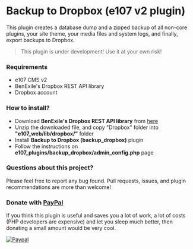 Backup to Dropbox (e107 v2 plugin)
==================================
This plugin creates a database dump and a zipped backup of all non-core plugins, your site theme, your media files and system logs, and finally, export backups to Dropbox.

> This plugin is under development! Use it at your own risk!

### Requirements
- e107 CMS v2
- BenExile's Dropbox REST API library
- Dropbox account

### How to install?
- Download **BenExile's Dropbox REST API library** from [here](https://github.com/BenExile/Dropbox/archive/master.zip)
- Unzip the downloaded file, and copy "Dropbox" folder into **"e107_web/lib/dropbox/"** folder
- Install **Backup to Dropbox (backup_dropbox)** plugin
- Follow the instructions on **e107_plugins/backup_dropbox/admin_config.php** page

### Questions about this project?

Please feel free to report any bug found. Pull requests, issues, and plugin recommendations are more than welcome!

### Donate with [PayPal](https://www.paypal.com/cgi-bin/webscr?cmd=_s-xclick&hosted_button_id=PQYDBAMQ3D2UG)

If you think this plugin is useful and saves you a lot of work, a lot of costs (PHP developers are expensive) and let you sleep much better, then donating a small amount would be very cool.

[![Paypal](https://www.paypalobjects.com/en_US/i/btn/btn_donateCC_LG.gif)](https://www.paypal.com/cgi-bin/webscr?cmd=_s-xclick&hosted_button_id=PQYDBAMQ3D2UG)
